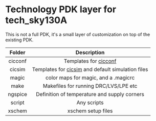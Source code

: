 # Technology PDK layer for tech_sky130A

This is not a full PDK, it's a small layer of customization on top of the
existing PDK.


| Folder  | Description                                                                             |
|:-------:|:---------------------------------------------------------------------------------------:|
| cicconf | Templates for [cicconf](https://github.com/wulffern/cicconf)                            |
| cicsim  | Templates for [cicsim](https://github.com/wulffern/cicsim) and default simulation files |
| magic   | color maps for magic, and a .magicrc                                                    |
| make    | Makefiles for running DRC/LVS/LPE etc                                                   |
| ngspice | Definition of temperature and supply corners                                            |
| script  | Any scripts                                                                             |
| xschem  | xschem setup files

